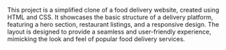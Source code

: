 This project is a simplified clone of a food delivery website, created using HTML and CSS. It showcases the basic structure of a delivery platform, featuring a hero section, restaurant listings, and a responsive design. The layout is designed to provide a seamless and user-friendly experience, mimicking the look and feel of popular food delivery services.
